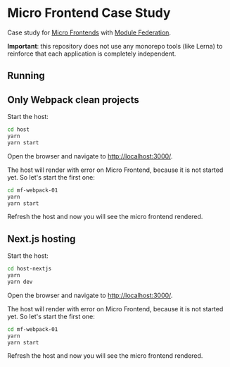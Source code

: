 # Micro Frontend Case Study

Case study for [Micro Frontends](https://martinfowler.com/articles/micro-frontends.html) with [Module Federation](https://webpack.js.org/concepts/module-federation/).

**Important**: this repository does not use any monorepo tools (like Lerna) to reinforce that each application is completely independent.

## Running

## Only Webpack clean projects

Start the host:

```bash
cd host
yarn
yarn start
```

Open the browser and navigate to [http://localhost:3000/](http://localhost:3000/).

The host will render with error on Micro Frontend, because it is not started yet. So let's start the first one:

```bash
cd mf-webpack-01
yarn
yarn start
```

Refresh the host and now you will see the micro frontend rendered.

## Next.js hosting

Start the host:

```bash
cd host-nextjs
yarn
yarn dev
```

Open the browser and navigate to [http://localhost:3000/](http://localhost:3000/).

The host will render with error on Micro Frontend, because it is not started yet. So let's start the first one:

```bash
cd mf-webpack-01
yarn
yarn start
```

Refresh the host and now you will see the micro frontend rendered.

